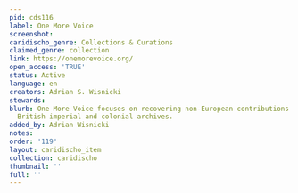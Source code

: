 ```yaml
---
pid: cds116
label: One More Voice
screenshot: 
caridischo_genre: Collections & Curations
claimed_genre: collection
link: https://onemorevoice.org/
open_access: 'TRUE'
status: Active
language: en
creators: Adrian S. Wisnicki
stewards: 
blurb: One More Voice focuses on recovering non-European contributions from nineteenth-century
  British imperial and colonial archives.
added_by: Adrian Wisnicki
notes: 
order: '119'
layout: caridischo_item
collection: caridischo
thumbnail: ''
full: ''
---
```

